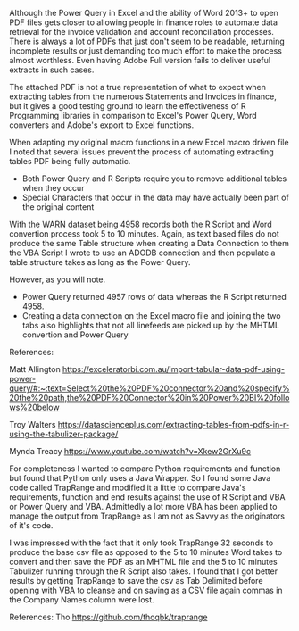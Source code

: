 Although the Power Query in Excel and the ability of Word 2013+ to open PDF files gets closer to allowing people in finance roles to automate data retrieval for the invoice 
validation and account reconciliation processes. There is always a lot of PDFs that just don't seem to be readable, returning incomplete results or just demanding too much effort
to make the process almost worthless. Even having Adobe Full version fails to deliver useful extracts in such cases.

The attached PDF is not a true representation of what to expect when extracting tables from the numerous Statements and Invoices in finance, but it gives a good testing ground to 
learn the effectiveness of R Programming libraries in comparison to Excel's Power Query, Word converters and Adobe's export to Excel functions.

When adapting my original macro functions in a new Excel macro driven file I noted that several issues prevent the process of automating extracting tables PDF being fully automatic.
  - Both Power Query and R Scripts require you to remove additional tables when they occur
  - Special Characters that occur in the data may have actually been part of the original content

With the WARN dataset being 4958 records both the R Script and Word convertion process took 5 to 10 minutes. Again, as text based files do not produce the same Table structure when creating a Data Connection to them the VBA Script I wrote to use an ADODB connection and then populate a table structure takes as long as the Power Query.

However, as you will note. 
  - Power Query returned 4957 rows of data whereas the R Script returned 4958. 
  - Creating a data connection on the Excel macro file and joining the two tabs also highlights that not all linefeeds are picked up by the MHTML convertion and Power Query

References:

Matt Allington
https://exceleratorbi.com.au/import-tabular-data-pdf-using-power-query/#:~:text=Select%20the%20PDF%20connector%20and%20specify%20the%20path,the%20PDF%20Connector%20in%20Power%20BI%20follows%20below

Troy Walters
https://datascienceplus.com/extracting-tables-from-pdfs-in-r-using-the-tabulizer-package/

Mynda Treacy
https://www.youtube.com/watch?v=Xkew2GrXu9c

For completeness I wanted to compare Python requirements and function but found that Python only uses a Java Wrapper. So I found some Java code called TrapRange and modified it a little to compare Java's requirements, function and end results against the use of R Script and VBA or Power Query and VBA. Admittedly a lot more VBA has been applied to manage the output from TrapRange as I am not as Savvy as the originators of it's code.

I was impressed with the fact that it only took TrapRange 32 seconds to produce the base csv file as opposed to the 5 to 10 minutes Word takes to convert and then save the PDF as an MHTML file and the 5 to 10 minutes Tabulizer running through the R Script also takes. I found that I got better results by getting TrapRange to save the csv as Tab Delimited before opening with VBA to cleanse and on saving as a CSV file again commas in the Company Names column were lost.

References:
Tho
https://github.com/thoqbk/traprange
